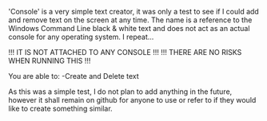 'Console' is a very simple text creator, it was only a test to see if I could add and remove text on the screen at any time. The name is a reference to the Windows Command Line black & white text and does not act as an actual console for any operating system. I repeat...

!!! IT IS NOT ATTACHED TO ANY CONSOLE !!! 
!!! THERE ARE NO RISKS WHEN RUNNING THIS !!!

You are able to:
	-Create and Delete text

As this was a simple test, I do not plan to add anything in the future, however it shall remain on github for anyone to use or refer to if they would like to create something similar.